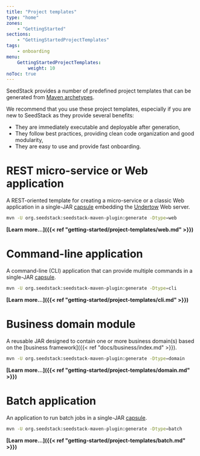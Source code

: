 ```yaml
---
title: "Project templates"
type: "home"
zones:
    - "GettingStarted"
sections:
    - "GettingStartedProjectTemplates"
tags:
    - onboarding
menu:
    GettingStartedProjectTemplates:
        weight: 10
noToc: true        
---
```


SeedStack provides a number of predefined project templates that can be generated from [Maven archetypes](https://maven.apache.org/guides/introduction/introduction-to-archetypes.html).<!--more--> 

We recommend that you use these project templates, especially if you are new to SeedStack as they provide several benefits:

* They are immediately executable and deployable after generation,
* They follow best practices, providing clean code organization and good modularity,
* They are easy to use and provide fast onboarding.

# REST micro-service or Web application

A REST-oriented template for creating a micro-service or a classic Web application in a single-JAR [capsule](http://www.capsule.io) embedding the 
[Undertow](http://undertow.io) Web server.

```bash
mvn -U org.seedstack:seedstack-maven-plugin:generate -Dtype=web
```

**[Learn more...]({{< ref "getting-started/project-templates/web.md" >}})**  

# Command-line application

A command-line (CLI) application that can provide multiple commands in a single-JAR [capsule](http://www.capsule.io).

```bash
mvn -U org.seedstack:seedstack-maven-plugin:generate -Dtype=cli
```

**[Learn more...]({{< ref "getting-started/project-templates/cli.md" >}})**  

# Business domain module

A reusable JAR designed to contain one or more business domain(s) based on the [business framework]({{< ref "docs/business/index.md" >}}).

```bash
mvn -U org.seedstack:seedstack-maven-plugin:generate -Dtype=domain
```

**[Learn more...]({{< ref "getting-started/project-templates/domain.md" >}})**  

# Batch application

An application to run batch jobs in a single-JAR [capsule](http://www.capsule.io).

```bash
mvn -U org.seedstack:seedstack-maven-plugin:generate -Dtype=batch
```

**[Learn more...]({{< ref "getting-started/project-templates/batch.md" >}})**  
